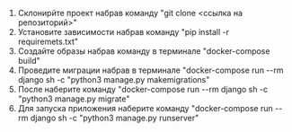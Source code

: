 
1. Склонирйте проект набрав команду "git clone <ссылка на репозиторий>"
2. Установите зависимости набрав команду "pip install -r requiremets.txt"
3. Создайте образы набрав команду в терминале "docker-compose build"
4. Проведите миграции набрав в терминале "docker-compose run --rm django sh -c "python3 manage.py makemigrations"
5. После наберите команду "docker-compose run --rm django sh -c "python3 manage.py migrate"
6. Для запуска приложения наберите команду "docker-compose run --rm django sh -c "python3 manage.py runserver"

